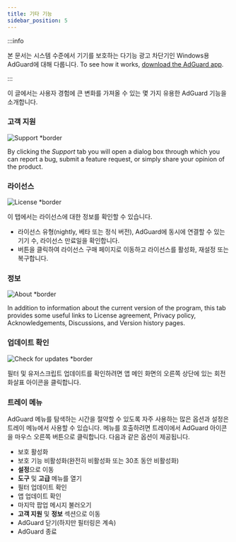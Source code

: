 ```yaml
---
title: 기타 기능
sidebar_position: 5
---
```


:::info

본 문서는 시스템 수준에서 기기를 보호하는 다기능 광고 차단기인 Windows용 AdGuard에 대해 다룹니다. To see how it works, [download the AdGuard app](https://agrd.io/download-kb-adblock).

:::

이 글에서는 사용자 경험에 큰 변화를 가져올 수 있는 몇 가지 유용한 AdGuard 기능을 소개합니다.

### 고객 지원

![Support \*border](https://cdn.adtidy.org/content/kb/ad_blocker/windows/other_features/support.png)

By clicking the _Support_ tab you will open a dialog box through which you can report a bug, submit a feature request, or simply share your opinion of the product.

### 라이선스

![License \*border](https://cdn.adtidy.org/content/kb/ad_blocker/windows/other_features/license.png)

이 탭에서는 라이선스에 대한 정보를 확인할 수 있습니다.

- 라이선스 유형(nightly, 베타 또는 정식 버전), AdGuard에 동시에 연결할 수 있는 기기 수, 라이선스 만료일을 확인합니다.
- 버튼을 클릭하여 라이선스 구매 페이지로 이동하고 라이선스를 활성화, 재설정 또는 복구합니다.

### 정보

![About \*border](https://cdn.adtidy.org/content/kb/ad_blocker/windows/other_features/about.png)

In addition to information about the current version of the program, this tab provides some useful links to License agreement, Privacy policy, Acknowledgements, Discussions, and Version history pages.

### 업데이트 확인

![Check for updates \*border](https://cdn.adtidy.org/content/kb/ad_blocker/windows/other_features/updates.png)

필터 및 유저스크립트 업데이트를 확인하려면 앱 메인 화면의 오른쪽 상단에 있는 회전 화살표 아이콘을 클릭합니다.

### 트레이 메뉴

AdGuard 메뉴를 탐색하는 시간을 절약할 수 있도록 자주 사용하는 많은 옵션과 설정은 트레이 메뉴에서 사용할 수 있습니다. 메뉴를 호출하려면 트레이에서 AdGuard 아이콘을 마우스 오른쪽 버튼으로 클릭합니다. 다음과 같은 옵션이 제공됩니다.

- 보호 활성화
- 보호 기능 비활성화(완전히 비활성화 또는 30초 동안 비활성화)
- **설정**으로 이동
- **도구** 및 **고급** 메뉴를 열기
- 필터 업데이트 확인
- 앱 업데이트 확인
- 마지막 팝업 메시지 불러오기
- **고객 지원** 및 **정보** 섹션으로 이동
- AdGuard 닫기(하지만 필터링은 계속)
- AdGuard 종료
